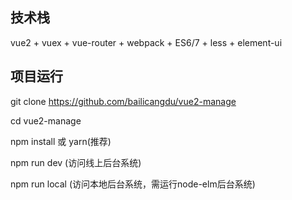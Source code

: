 ## 技术栈
vue2 + vuex + vue-router + webpack + ES6/7 + less + element-ui

## 项目运行
git clone https://github.com/bailicangdu/vue2-manage  

cd vue2-manage  

npm install 或 yarn(推荐)

npm run dev (访问线上后台系统)

npm run local (访问本地后台系统，需运行node-elm后台系统)








